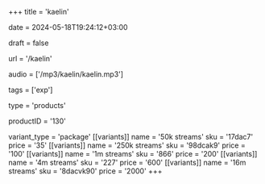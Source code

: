 +++
title = 'kaelin'

date = 2024-05-18T19:24:12+03:00

draft = false

url = '/kaelin'

audio = ['/mp3/kaelin/kaelin.mp3']

tags = ['exp']

type = 'products'

productID = '130'

variant_type = 'package'
[[variants]]
name = '50k streams'
sku = '17dac7'
price = '35'
[[variants]]
name = '250k streams'
sku = '98dcak9'
price = '100'
[[variants]]
name = '1m streams'
sku = '866'
price = '200'
[[variants]]
name = '4m streams'
sku = '227'
price = '600'
[[variants]]
name = '16m streams'
sku = '8dacvk90'
price = '2000'
+++
